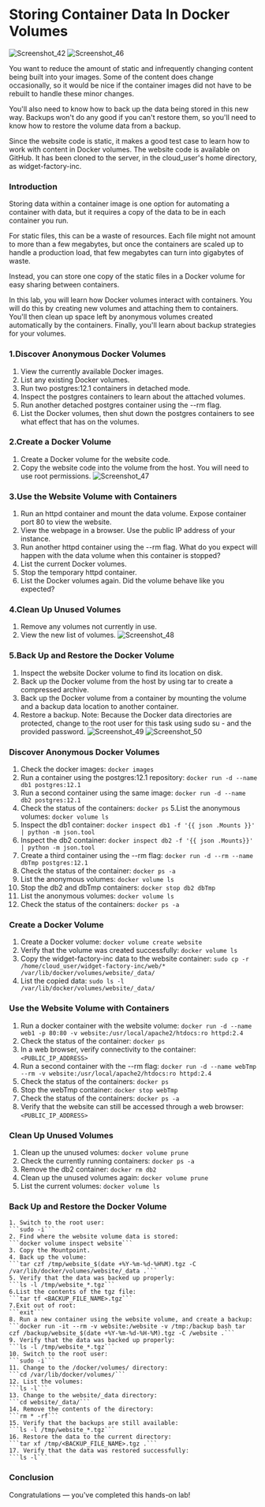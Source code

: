 # Storing Container Data In Docker Volumes

![Screenshot_42](https://user-images.githubusercontent.com/106797604/199679754-b02a48d7-7d3d-4b31-978f-0c35884ded5d.png)
![Screenshot_46](https://user-images.githubusercontent.com/106797604/199854128-f5244ba3-56d6-4606-906b-b70fd4aa65f5.png)


You want to reduce the amount of static and infrequently changing content being built into your images. Some of the content does change occasionally, so it would be nice if the container images did not have to be rebuilt to handle these minor changes.

You'll also need to know how to back up the data being stored in this new way. Backups won't do any good if you can't restore them, so you'll need to know how to restore the volume data from a backup.

Since the website code is static, it makes a good test case to learn how to work with content in Docker volumes. The website code is available on GitHub. It has been cloned to the server, in the cloud_user's home directory, as widget-factory-inc.

### Introduction
Storing data within a container image is one option for automating a container with data, but it requires a copy of the data to be in each container you run.

For static files, this can be a waste of resources. Each file might not amount to more than a few megabytes, but once the containers are scaled up to handle a production load, that few megabytes can turn into gigabytes of waste.

Instead, you can store one copy of the static files in a Docker volume for easy sharing between containers.

In this lab, you will learn how Docker volumes interact with containers. You will do this by creating new volumes and attaching them to containers. You'll then clean up space left by anonymous volumes created automatically by the containers. Finally, you'll learn about backup strategies for your volumes.

### 1.Discover Anonymous Docker Volumes
1. View the currently available Docker images.
2. List any existing Docker volumes.
3. Run two postgres:12.1 containers in detached mode.
4. Inspect the postgres containers to learn about the attached volumes.
5. Run another detached postgres container using the --rm flag.
6. List the Docker volumes, then shut down the postgres containers to see what effect that has on the volumes.

### 2.Create a Docker Volume
1. Create a Docker volume for the website code.
2. Copy the website code into the volume from the host. You will need to use root permissions.
![Screenshot_47](https://user-images.githubusercontent.com/106797604/199856213-b3186150-6291-41a3-9149-8a54cd711ef6.png)


### 3.Use the Website Volume with Containers
1. Run an httpd container and mount the data volume. Expose container port 80 to view the website.
2. View the webpage in a browser. Use the public IP address of your instance.
3. Run another httpd container using the --rm flag. What do you expect will happen with the data volume when this container is stopped?
4. List the current Docker volumes.
5. Stop the temporary httpd container.
6. List the Docker volumes again. Did the volume behave like you expected?

### 4.Clean Up Unused Volumes
1. Remove any volumes not currently in use.
2. View the new list of volumes.
![Screenshot_48](https://user-images.githubusercontent.com/106797604/199857886-a9d2eb89-5bd0-46c3-8719-845addd228ce.png)


### 5.Back Up and Restore the Docker Volume
1. Inspect the website Docker volume to find its location on disk.
2. Back up the Docker volume from the host by using tar to create a compressed archive.
3. Back up the Docker volume from a container by mounting the volume and a backup data location to another container.
4. Restore a backup.
Note: Because the Docker data directories are protected, change to the root user for this task using sudo su - and the provided password.
![Screenshot_49](https://user-images.githubusercontent.com/106797604/199859030-f473a7cb-bb7f-41ec-9fe5-e95762a19a40.png)
![Screenshot_50](https://user-images.githubusercontent.com/106797604/199860017-488f41c5-bb8a-42e0-a0f6-0996a9308202.png)



### Discover Anonymous Docker Volumes
1. Check the docker images:
```docker images```
2. Run a container using the postgres:12.1 repository:
```docker run -d --name db1 postgres:12.1```
3. Run a second container using the same image:
```docker run -d --name db2 postgres:12.1```
4. Check the status of the containers:
```docker ps```
5.List the anonymous volumes:
```docker volume ls```
6. Inspect the db1 container:
```docker inspect db1 -f '{{ json .Mounts }}' | python -m json.tool```
7. Inspect the db2 container:
```docker inspect db2 -f '{{ json .Mounts}}' | python -m json.tool```
8. Create a third container using the --rm flag:
```docker run -d --rm --name dbTmp postgres:12.1```
9. Check the status of the container:
```docker ps -a```
10. List the anonymous volumes:
```docker volume ls```
11. Stop the db2 and dbTmp containers:
```docker stop db2 dbTmp```
12. List the anonymous volumes:
```docker volume ls```
13. Check the status of the containers:
```docker ps -a```
### Create a Docker Volume
1. Create a Docker volume:
```docker volume create website```
2. Verify that the volume was created successfully:
```docker volume ls```
3. Copy the widget-factory-inc data to the website container:
```sudo cp -r /home/cloud_user/widget-factory-inc/web/* /var/lib/docker/volumes/website/_data/```
4. List the copied data:
```sudo ls -l /var/lib/docker/volumes/website/_data/```

### Use the Website Volume with Containers
1. Run a docker container with the website volume:
```docker run -d --name web1 -p 80:80 -v website:/usr/local/apache2/htdocs:ro httpd:2.4```
2. Check the status of the container:
```docker ps```
3. In a web browser, verify connectivity to the container:
```<PUBLIC_IP_ADDRESS>```
4. Run a second container with the --rm flag:
```docker run -d --name webTmp --rm -v website:/usr/local/apache2/htdocs:ro httpd:2.4```
5. Check the status of the containers:
```docker ps```
6. Stop the webTmp container:
```docker stop webTmp```
7. Check the status of the containers:
```docker ps -a```
8. Verify that the website can still be accessed through a web browser:
```<PUBLIC_IP_ADDRESS>``` 

### Clean Up Unused Volumes
1. Clean up the unused volumes:
```docker volume prune```
2. Check the currently running containers:
```docker ps -a```
3. Remove the db2 container:
```docker rm db2```
4. Clean up the unused volumes again:
```docker volume prune```
5. List the current volumes:
```docker volume ls```

### Back Up and Restore the Docker Volume

```
1. Switch to the root user:
```sudo -i```
2. Find where the website volume data is stored:
```docker volume inspect website```
3. Copy the Mountpoint.
4. Back up the volume:
```tar czf /tmp/website_$(date +%Y-%m-%d-%H%M).tgz -C /var/lib/docker/volumes/website/_data .```
5. Verify that the data was backed up properly:
```ls -l /tmp/website_*.tgz```
6.List the contents of the tgz file:
```tar tf <BACKUP_FILE_NAME>.tgz```
7.Exit out of root:
```exit```
8. Run a new container using the website volume, and create a backup:
```docker run -it --rm -v website:/website -v /tmp:/backup bash tar czf /backup/website_$(date +%Y-%m-%d-%H-%M).tgz -C /website .```
9. Verify that the data was backed up properly:
```ls -l /tmp/website_*.tgz```
10. Switch to the root user:
```sudo -i```
11. Change to the /docker/volumes/ directory:
```cd /var/lib/docker/volumes/```
12. List the volumes:
```ls -l```
13. Change to the website/_data directory:
```cd website/_data/```
14. Remove the contents of the directory:
```rm * -rf```
15. Verify that the backups are still available:
```ls -l /tmp/website_*.tgz```
16. Restore the data to the current directory:
```tar xf /tmp/<BACKUP_FILE_NAME>.tgz .```
17. Verify that the data was restored successfully:
```ls -l```

```


### Conclusion
Congratulations — you've completed this hands-on lab!
